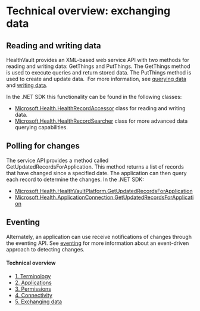 Technical overview: exchanging data
===================================

Reading and writing data
------------------------

HealthVault provides an XML-based web service API with two methods for reading and writing data: GetThings and PutThings. The GetThings method is used to execute queries and return stored data. The PutThings method is used to create and update data.  For more information, see <a href="querying-data.md" id="PageContent_13983_9">querying data</a> and <a href="writing-data.md" id="PageContent_13983_10">writing data</a>.

In the .NET SDK this functionality can be found in the following classes:

-   [Microsoft.Health.HealthRecordAccessor](/healthvault/sdks/dotnet/microsoft.health.healthrecordaccessor.yml) class for reading and writing data.
-   [Microsoft.Health.HealthRecordSearcher](/healthvault/sdks/dotnet/microsoft.health.healthrecordsearcher.yml) class for more advanced data querying capabilities.

Polling for changes
-------------------

The service API provides a method called GetUpdatedRecordsForApplication. This method returns a list of records that have changed since a specified date. The application can then query each record to determine the changes. In the .NET SDK:

-   [Microsoft.Health.HealthVaultPlatform.GetUpdatedRecordsForApplication](/healthvault/sdks/dotnet/microsoft.health.healthvaultplatform.getupdatedrecordsforapplication.yml)
-   [Microsoft.Health.ApplicationConnection.GetUpdatedRecordsForApplication](/healthvault/sdks/dotnet/microsoft.health.applicationconnection.getupdatedrecordsforapplication.yml)

Eventing
--------

Alternately, an application can use receive notifications of changes through the eventing API. See <a href="/healthvault/concepts/connectivity/subscribing-to-events.md" id="PageContent_13983_11">eventing</a> for more information about an event-driven approach to detecting changes.

<span id="singleColInThreeColLayout"></span>

#### Technical overview

-   <a href="technical-overview.md" id="RightRailLinkListSection_14123_7">1. Terminology</a>
-   <a href="technical-overview-applications.md" id="RightRailLinkListSection_14123_18">2. Applications</a>
-   <a href="technical-overview-permissions.md" id="RightRailLinkListSection_14123_8">3. Permissions</a>
-   <a href="technical-overview-connectivity.md" id="RightRailLinkListSection_14123_9">4. Connectivity</a>
-   <a href="technical-overview-exchanging-data.md" id="RightRailLinkListSection_14123_10">5. Exchanging data</a>

